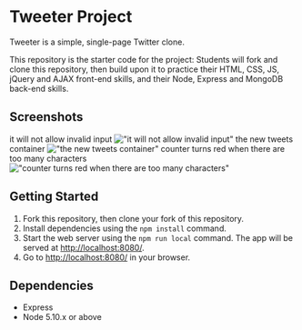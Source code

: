 # Tweeter Project

Tweeter is a simple, single-page Twitter clone.

This repository is the starter code for the project: Students will fork and clone this repository, then build upon it to practice their HTML, CSS, JS, jQuery and AJAX front-end skills, and their Node, Express and MongoDB back-end skills.

## Screenshots
it will not allow invalid input
!["it will not allow invalid input"](https://github.com/eli-h/tweetr/blob/master/docs/invalid-input.png)
the new tweets container
!["the new tweets container"](https://github.com/eli-h/tweetr/blob/master/docs/new-tweets.png)
counter turns red when there are too many characters
!["counter turns red when there are too many characters"](https://github.com/eli-h/tweetr/blob/master/docs/too-many-characters.png)

## Getting Started

1. Fork this repository, then clone your fork of this repository.
2. Install dependencies using the `npm install` command.
3. Start the web server using the `npm run local` command. The app will be served at <http://localhost:8080/>.
4. Go to <http://localhost:8080/> in your browser.

## Dependencies

- Express
- Node 5.10.x or above
